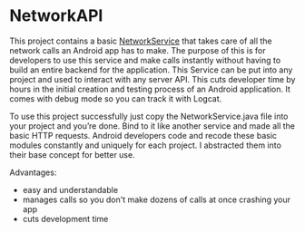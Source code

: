 NetworkAPI
==========
This project contains a basic [NetworkService](https://github.com/saquibhafiz/NetworkAPI/blob/master/src/com/example/networkrequestsapi/NetworkService.java) that takes care of all the network calls an Android app has to make. The purpose of this is for developers to use this service and make calls instantly without having to build an entire backend for the application. This Service can be put into any project and used to interact with any server API. This cuts developer time by hours in the initial creation and testing process of an Android application. It comes with debug mode so you can track it with Logcat.

To use this project successfully just copy the NetworkService.java file into your project and you’re done. Bind to it like another service and made all the basic HTTP requests. Android developers code and recode these basic modules constantly and uniquely for each project. I abstracted them into their base concept for better use.

Advantages:
- easy and understandable
- manages calls so you don't make dozens of calls at once crashing your app
- cuts development time